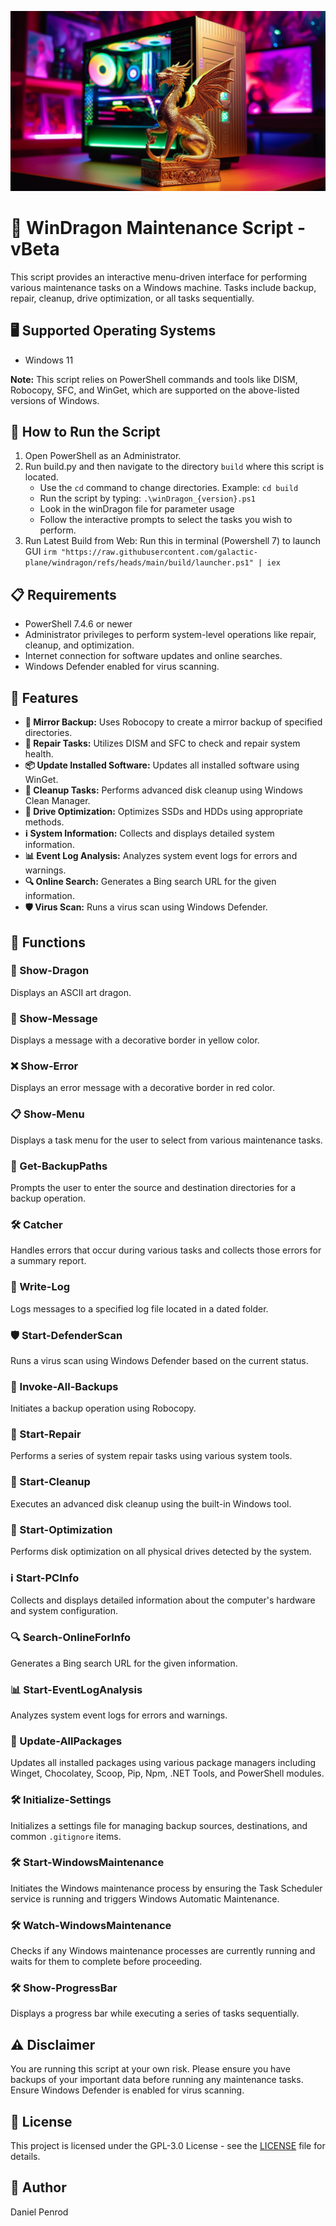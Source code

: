 ![WinDragon](/img/windragon.jpeg)

# 🐉 WinDragon Maintenance Script - vBeta

This script provides an interactive menu-driven interface for performing various maintenance tasks on a Windows machine. Tasks include backup, repair, cleanup, drive optimization, or all tasks sequentially.

## 🖥️ Supported Operating Systems
- Windows 11

**Note:** This script relies on PowerShell commands and tools like DISM, Robocopy, SFC, and WinGet, which are supported on the above-listed versions of Windows.

## 🚀 How to Run the Script
1. Open PowerShell as an Administrator.
2. Run build.py and then navigate to the directory `build` where this script is located.
   - Use the `cd` command to change directories. Example: `cd build`
   - Run the script by typing: `.\winDragon_{version}.ps1`
   - Look in the winDragon file for parameter usage
   - Follow the interactive prompts to select the tasks you wish to perform.
3. Run Latest Build from Web: Run this in terminal (Powershell 7) to launch GUI `irm "https://raw.githubusercontent.com/galactic-plane/windragon/refs/heads/main/build/launcher.ps1" | iex`

## 📋 Requirements
- PowerShell 7.4.6 or newer
- Administrator privileges to perform system-level operations like repair, cleanup, and optimization.
- Internet connection for software updates and online searches.
- Windows Defender enabled for virus scanning.

## 🌟 Features
- **🔄 Mirror Backup:** Uses Robocopy to create a mirror backup of specified directories.
- **🔧 Repair Tasks:** Utilizes DISM and SFC to check and repair system health.
- **📦 Update Installed Software:** Updates all installed software using WinGet.
- **🧹 Cleanup Tasks:** Performs advanced disk cleanup using Windows Clean Manager.
- **💽 Drive Optimization:** Optimizes SSDs and HDDs using appropriate methods.
- **ℹ️ System Information:** Collects and displays detailed system information.
- **📊 Event Log Analysis:** Analyzes system event logs for errors and warnings.
- **🔍 Online Search:** Generates a Bing search URL for the given information.
- **🛡️ Virus Scan:** Runs a virus scan using Windows Defender.

## 🔧 Functions
### 🐉 Show-Dragon
Displays an ASCII art dragon.

### 💬 Show-Message
Displays a message with a decorative border in yellow color.

### ❌ Show-Error
Displays an error message with a decorative border in red color.

### 📋 Show-Menu
Displays a task menu for the user to select from various maintenance tasks.

### 📂 Get-BackupPaths
Prompts the user to enter the source and destination directories for a backup operation.

### 🛠️ Catcher
Handles errors that occur during various tasks and collects those errors for a summary report.

### 📝 Write-Log
Logs messages to a specified log file located in a dated folder.

### 🛡️ Start-DefenderScan
Runs a virus scan using Windows Defender based on the current status.

### 🔄 Invoke-All-Backups
Initiates a backup operation using Robocopy.

### 🔧 Start-Repair
Performs a series of system repair tasks using various system tools.

### 🧹 Start-Cleanup
Executes an advanced disk cleanup using the built-in Windows tool.

### 💽 Start-Optimization
Performs disk optimization on all physical drives detected by the system.

### ℹ️ Start-PCInfo
Collects and displays detailed information about the computer's hardware and system configuration.

### 🔍 Search-OnlineForInfo
Generates a Bing search URL for the given information.

### 📊 Start-EventLogAnalysis
Analyzes system event logs for errors and warnings.

### 🔄 Update-AllPackages
Updates all installed packages using various package managers including Winget, Chocolatey, Scoop, Pip, Npm, .NET Tools, and PowerShell modules.

### 🛠️ Initialize-Settings
Initializes a settings file for managing backup sources, destinations, and common `.gitignore` items.

### 🛠️ Start-WindowsMaintenance
Initiates the Windows maintenance process by ensuring the Task Scheduler service is running and triggers Windows Automatic Maintenance.

### 🛠️ Watch-WindowsMaintenance
Checks if any Windows maintenance processes are currently running and waits for them to complete before proceeding.

### 🛠️ Show-ProgressBar
Displays a progress bar while executing a series of tasks sequentially.

## ⚠️ Disclaimer
You are running this script at your own risk. Please ensure you have backups of your important data before running any maintenance tasks. Ensure Windows Defender is enabled for virus scanning.

## 📜 License
This project is licensed under the GPL-3.0 License - see the [LICENSE](LICENSE) file for details.

## 👤 Author
Daniel Penrod
